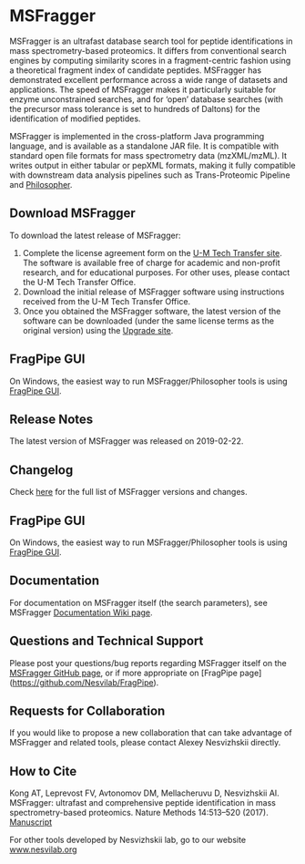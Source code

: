 # MSFragger
MSFragger is an ultrafast database search tool for peptide identifications in mass spectrometry-based proteomics.  It differs from conventional search engines by computing similarity scores in a fragment-centric fashion using a theoretical fragment index of candidate peptides. MSFragger has demonstrated excellent performance across a wide range of datasets and applications. The speed of MSFragger makes it particularly suitable for enzyme unconstrained searches, and for ‘open’ database searches (with the precursor mass tolerance is set to hundreds of Daltons) for the identification of modified peptides. 

MSFragger is implemented in the cross-platform Java programming language, and is available as a standalone JAR file. It is compatible with standard open file formats for mass spectrometry data (mzXML/mzML). It writes output in either tabular or pepXML formats, making it fully compatible with downstream data analysis pipelines such as Trans-Proteomic Pipeline and [Philosopher](https://nesvilab.github.io/philosopher/).

## Download MSFragger
To download the latest release of MSFragger:
1.	Complete the license agreement form on the [U-M Tech Transfer site](http://inventions.umich.edu/technologies/7143_msfragger-ultrafast-and-comprehensive-identification-of-peptides-from-tandem-mass-spectra). The software is available free of charge for academic and non-profit research, and for educational purposes. For other uses, please contact the U-M Tech Transfer Office.
2.	Download the initial release of MSFragger software using instructions received from the U-M Tech Transfer Office.
3.	Once you obtained the MSFragger software, the latest version of the software can be downloaded (under the same license terms as the original version) using the [Upgrade site](https://msfragger.arsci.com/upgrader/). 

## FragPipe GUI
 On Windows, the easiest way to run MSFragger/Philosopher tools is using [FragPipe GUI](https://github.com/Nesvilab/FragPipe).

## Release Notes
The latest version of MSFragger was released on 2019-02-22.

## Changelog
Check [here](CHANGELOG.md) for the full list of MSFragger versions and changes.

## FragPipe GUI
 On Windows, the easiest way to run MSFragger/Philosopher tools is using [FragPipe GUI](https://github.com/Nesvilab/FragPipe).
 
## Documentation
For documentation on MSFragger itself (the search parameters), see MSFragger [Documentation Wiki page](https://github.com/Nesvilab/MSFragger/wiki).  

## Questions and Technical Support
Please post your questions/bug reports regarding MSFragger itself on the [MSFragger GitHub page](https://github.com/Nesvilab/MSFragger), or if more appropriate on [FragPipe page] (https://github.com/Nesvilab/FragPipe).

## Requests for Collaboration
If you would like to propose a new collaboration that can take advantage of MSFragger and related tools, please contact Alexey Nesvizhskii directly. 

## How to Cite
Kong AT, Leprevost FV, Avtonomov DM, Mellacheruvu D, Nesvizhskii AI. MSFragger: ultrafast and comprehensive peptide identification in mass spectrometry-based proteomics. Nature Methods 14:513–520 (2017). [Manuscript](https://www.nature.com/articles/nmeth.4256) 

For other tools developed by Nesvizhskii lab, go to our website www.nesvilab.org
